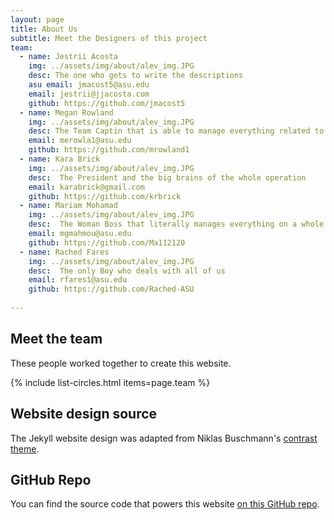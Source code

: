 ```yaml
---
layout: page
title: About Us
subtitle: Meet the Designers of this project
team:
  - name: Jestrii Acosta
    img: ../assets/img/about/alev_img.JPG
    desc: The one who gets to write the descriptions
    asu email: jmacost5@asu.edu
    email: jestrii@jjacosta.com
    github: https://github.com/jmacost5
  - name: Megan Rowland
    img: ../assets/img/about/alev_img.JPG
    desc: The Team Captin that is able to manage everything related to the project
    email: merowla1@asu.edu
    github: https://github.com/mrowland1
  - name: Kara Brick
    img: ../assets/img/about/alev_img.JPG
    desc:  The President and the big brains of the whole operation
    email: karabrick@gmail.com
    github: https://github.com/krbrick
  - name: Mariam Mohamad
    img: ../assets/img/about/alev_img.JPG
    desc:  The Woman Boss that literally manages everything on a whole other time line
    email: mgmahmou@asu.edu
    github: https://github.com/Ma112120
  - name: Rached Fares
    img: ../assets/img/about/alev_img.JPG
    desc:  The only Boy who deals with all of us
    email: rfares1@asu.edu
    github: https://github.com/Rached-ASU
    
---
```


## Meet the team

These people worked together to create this website.

{% include list-circles.html items=page.team %}

## Website design source

The Jekyll website design was adapted from Niklas Buschmann's [contrast theme](https://github.com/niklasbuschmann/contrast).

## GitHub Repo

You can find the source code that powers this website [on this GitHub repo](https://github.com/R-Class/cpp-528-template).

<!--- CSS for Circles --->

<style>

/* now starting CSS for circles down below */
.list-circles {
  text-align: center;

}

.list-circles-item {
  display: inline-block;
  width: 240px;
  vertical-align: top;
  margin: 0;
  padding: 20px;
}

/* make the background a bit brighter than the current dark gray (#282828) */
.list-circles-item:hover {
  background: #5e5e5e;
}

.list-circles-item .item-img {
  max-width: 200px;
  height: 200px;
  -webkit-border-radius: 50%;
  -moz-border-radius: 50%;
  border-radius: 50%;
  border: 1px solid #777;
}

.list-circles-item .item-desc {
  font-size: 16px;
}

.list-circles-item .item-links {
  margin-top: 5px;
}

.list-circles-item .item-link {
  margin:0 3px;
  color: #FFFFFF;
  text-decoration: none !important;
}

.list-circles-item .item-link:hover {
  color: #000000;
}

</style>
